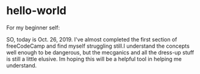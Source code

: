 # hello-world
For my beginner self:

SO, today is Oct. 26, 2019. I've almost completed the first section of freeCodeCamp and find myself struggling still.I understand the concepts well enough to be dangerous, but the mecganics and all the dress-up stuff is still a little elusive. Im hoping this will be a helpful tool in helping me understand.
